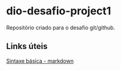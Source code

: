 # dio-desafio-project1
Repositório criado para o desafio git/github.

## Links úteis
[Sintaxe básica - markdown](https://www.markdownguide.org/basic-syntax/)
